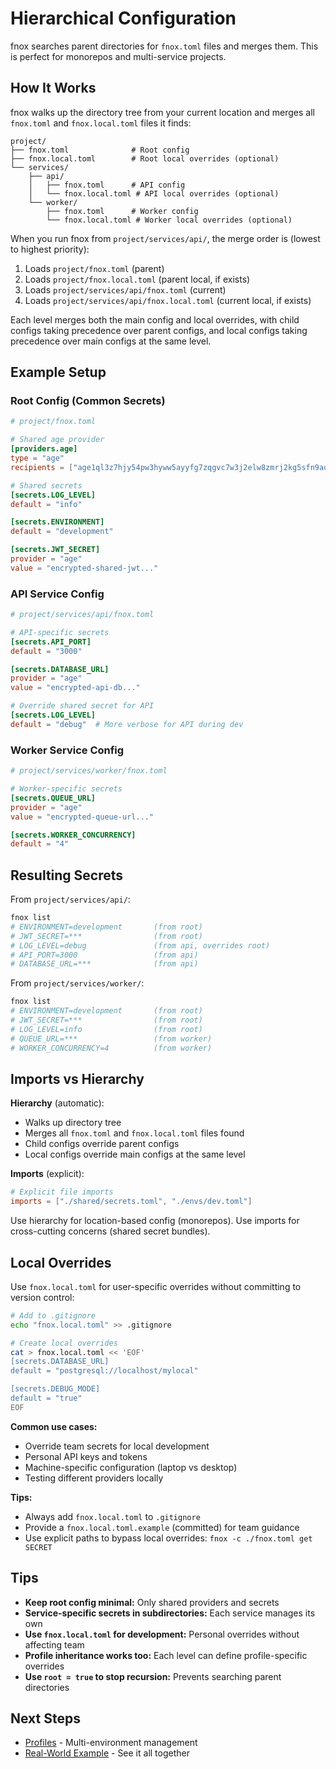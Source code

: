 # Hierarchical Configuration

fnox searches parent directories for `fnox.toml` files and merges them. This is perfect for monorepos and multi-service projects.

## How It Works

fnox walks up the directory tree from your current location and merges all `fnox.toml` and `fnox.local.toml` files it finds:

```
project/
├── fnox.toml              # Root config
├── fnox.local.toml        # Root local overrides (optional)
└── services/
    ├── api/
    │   ├── fnox.toml      # API config
    │   └── fnox.local.toml # API local overrides (optional)
    └── worker/
        ├── fnox.toml      # Worker config
        └── fnox.local.toml # Worker local overrides (optional)
```

When you run fnox from `project/services/api/`, the merge order is (lowest to highest priority):

1. Loads `project/fnox.toml` (parent)
2. Loads `project/fnox.local.toml` (parent local, if exists)
3. Loads `project/services/api/fnox.toml` (current)
4. Loads `project/services/api/fnox.local.toml` (current local, if exists)

Each level merges both the main config and local overrides, with child configs taking precedence over parent configs, and local configs taking precedence over main configs at the same level.

## Example Setup

### Root Config (Common Secrets)

```toml
# project/fnox.toml

# Shared age provider
[providers.age]
type = "age"
recipients = ["age1ql3z7hjy54pw3hyww5ayyfg7zqgvc7w3j2elw8zmrj2kg5sfn9aqmcac8p"]

# Shared secrets
[secrets.LOG_LEVEL]
default = "info"

[secrets.ENVIRONMENT]
default = "development"

[secrets.JWT_SECRET]
provider = "age"
value = "encrypted-shared-jwt..."
```

### API Service Config

```toml
# project/services/api/fnox.toml

# API-specific secrets
[secrets.API_PORT]
default = "3000"

[secrets.DATABASE_URL]
provider = "age"
value = "encrypted-api-db..."

# Override shared secret for API
[secrets.LOG_LEVEL]
default = "debug"  # More verbose for API during dev
```

### Worker Service Config

```toml
# project/services/worker/fnox.toml

# Worker-specific secrets
[secrets.QUEUE_URL]
provider = "age"
value = "encrypted-queue-url..."

[secrets.WORKER_CONCURRENCY]
default = "4"
```

## Resulting Secrets

From `project/services/api/`:

```bash
fnox list
# ENVIRONMENT=development       (from root)
# JWT_SECRET=***                (from root)
# LOG_LEVEL=debug               (from api, overrides root)
# API_PORT=3000                 (from api)
# DATABASE_URL=***              (from api)
```

From `project/services/worker/`:

```bash
fnox list
# ENVIRONMENT=development       (from root)
# JWT_SECRET=***                (from root)
# LOG_LEVEL=info                (from root)
# QUEUE_URL=***                 (from worker)
# WORKER_CONCURRENCY=4          (from worker)
```

## Imports vs Hierarchy

**Hierarchy** (automatic):

- Walks up directory tree
- Merges all `fnox.toml` and `fnox.local.toml` files found
- Child configs override parent configs
- Local configs override main configs at the same level

**Imports** (explicit):

```toml
# Explicit file imports
imports = ["./shared/secrets.toml", "./envs/dev.toml"]
```

Use hierarchy for location-based config (monorepos). Use imports for cross-cutting concerns (shared secret bundles).

## Local Overrides

Use `fnox.local.toml` for user-specific overrides without committing to version control:

```bash
# Add to .gitignore
echo "fnox.local.toml" >> .gitignore

# Create local overrides
cat > fnox.local.toml << 'EOF'
[secrets.DATABASE_URL]
default = "postgresql://localhost/mylocal"

[secrets.DEBUG_MODE]
default = "true"
EOF
```

**Common use cases:**

- Override team secrets for local development
- Personal API keys and tokens
- Machine-specific configuration (laptop vs desktop)
- Testing different providers locally

**Tips:**

- Always add `fnox.local.toml` to `.gitignore`
- Provide a `fnox.local.toml.example` (committed) for team guidance
- Use explicit paths to bypass local overrides: `fnox -c ./fnox.toml get SECRET`

## Tips

- **Keep root config minimal:** Only shared providers and secrets
- **Service-specific secrets in subdirectories:** Each service manages its own
- **Use `fnox.local.toml` for development:** Personal overrides without affecting team
- **Profile inheritance works too:** Each level can define profile-specific overrides
- **Use `root = true` to stop recursion:** Prevents searching parent directories

## Next Steps

- [Profiles](/guide/profiles) - Multi-environment management
- [Real-World Example](/guide/real-world-example) - See it all together
